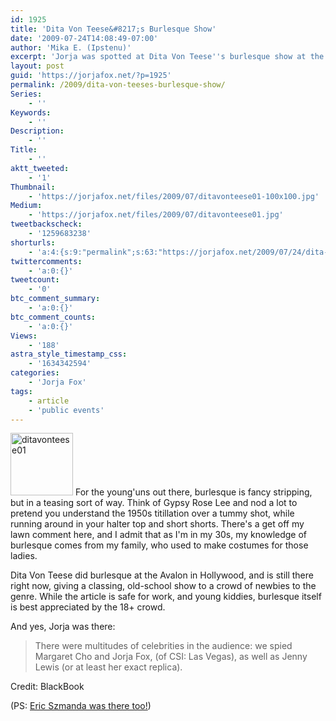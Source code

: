 ```yaml
---
id: 1925
title: 'Dita Von Teese&#8217;s Burlesque Show'
date: '2009-07-24T14:08:49-07:00'
author: 'Mika E. (Ipstenu)'
excerpt: 'Jorja was spotted at Dita Von Teese''s burlesque show at the Avalon in Hollywood.'
layout: post
guid: 'https://jorjafox.net/?p=1925'
permalink: /2009/dita-von-teeses-burlesque-show/
Series:
    - ''
Keywords:
    - ''
Description:
    - ''
Title:
    - ''
aktt_tweeted:
    - '1'
Thumbnail:
    - 'https://jorjafox.net/files/2009/07/ditavonteese01-100x100.jpg'
Medium:
    - 'https://jorjafox.net/files/2009/07/ditavonteese01.jpg'
tweetbackscheck:
    - '1259683238'
shorturls:
    - 'a:4:{s:9:"permalink";s:63:"https://jorjafox.net/2009/07/24/dita-von-teeses-burlesque-show/";s:7:"tinyurl";s:26:"http://tinyurl.com/yfcxpv8";s:4:"isgd";s:18:"http://is.gd/533NS";s:5:"bitly";s:19:"http://bit.ly/QpH4o";}'
twittercomments:
    - 'a:0:{}'
tweetcount:
    - '0'
btc_comment_summary:
    - 'a:0:{}'
btc_comment_counts:
    - 'a:0:{}'
Views:
    - '188'
astra_style_timestamp_css:
    - '1634342594'
categories:
    - 'Jorja Fox'
tags:
    - article
    - 'public events'
---
```


<a href="//static.jorjafox.net/wordpress/2009/07/ditavonteese01.jpg"><img src="//static.jorjafox.net/wordpress/2009/07/ditavonteese01-100x100.jpg" alt="ditavonteese01" title="ditavonteese01" width="100" height="100" class="alignleft size-thumbnail wp-image-1924" /></a> For the young'uns out there, burlesque is fancy stripping, but in a teasing sort of way.  Think of Gypsy Rose Lee and nod a lot to pretend you understand the 1950s titillation over a tummy shot, while running around in your halter top and short shorts.  There's a get off my lawn comment here, and I admit that as I'm in my 30s, my knowledge of burlesque comes from my family, who used to make costumes for those ladies.

Dita Von Teese did burlesque at the Avalon in Hollywood, and is still there right now, giving a classing, old-school show to a crowd of newbies to the genre. While the article is safe for work, and young kiddies, burlesque itself is best appreciated by the 18+ crowd. 

And yes, Jorja was there:
<blockquote>There were multitudes of celebrities in the audience: we spied Margaret Cho and Jorja Fox, (of CSI: Las Vegas), as well as Jenny Lewis (or at least her exact replica).</blockquote>

Credit: BlackBook

(PS: <a href="http://photos.posh24.com/p/567834/l/jewel/ditas_teese_release.jpg">Eric Szmanda was there too!</a>)